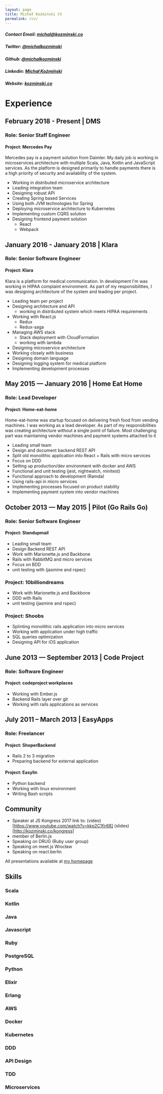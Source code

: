```yaml
---
layout: page
title: Michał Koźmiński CV
permalink: /cv/
---
```


##### Contact Email: michal@kozminski.co
##### Twitter: [@michalkozminski](https://twitter.com/michalkozminski)
##### Github: [@michalkozminski](https://github.com/michalkozminski)
##### Linkedin: [Michał Koźmiński](https://www.linkedin.com/in/michalkozminski)
##### Website: [kozminski.co](http://kozminski.co)

# Experience
## February 2018 - Present | DMS
### Role: Senior Staff Engineer

#### Project: Mercedes Pay

Mercedes pay is a payment solution from Daimler. My daily job is working in microservices architecture with multiple Scala, Java, Kotlin and JavaScript services. As the platform is designed primarily to handle payments there is a high priority of security and availability of the system.

- Working in distributed microservice architecture
- Leading integration team
- Designing robust API
- Creating Spring based Services
- Using both JVM technologies for Spring
- Deploying microservice architecture to Kubernetes
- Implementing custom CQRS solution
- Designing frontend payment solution 
    + React
    + Webpack

## January 2016 - January 2018 | Klara
### Role: Senior Software Engineer

#### Project: Klara

Klara is a platform for medical communication. In development I'm was working in HIPAA complaint environment. As part of my responsibilities, I was designing architecture of the system and leading per project.

- Leading team per project
- Designing architecture and API
    + working in distributed system which meets HIPAA requirements
- Working with React.js
    + Redux
    + Redux-saga
- Managing AWS stack
    + Stack deployment with CloudFormation
    + working with lambda
- Designing microservice architecture
- Working closely with business
- Designing domain language
- Designing logging system for medical platform
- Implementing development processes

## May 2015 — January 2016 | Home Eat Home
### Role: Lead Developer

#### Project: Home-eat-home 

Home-eat-home was startup focused on delivering fresh food from vending machines. I was working as a lead developer. As part of my responsibilities was creating architecture without a single point of failure. Most challenging part was maintaining vendor machines and payment systems attached to it

- Leading small team
- Design and document backend REST API 
- Split old monolithic application into React + Rails with micro services
- Focus on DDD
- Setting up production/dev environment with docker and AWS
- Functional and unit testing (jest, nightwatch, minitest)
- Functional approach to development (Ramda)
- Using rails-api in micro services
- Implementing processes focused on product stability
- Implementing payment system into vendor machines

## October 2013 — May 2015 | Pilot (Go Rails Go)
### Role: Senior Software Engineer

#### Project: Standupmail

- Leading small team
- Design Backend REST API
- Work with Marionette.js and Backbone
- Rails with RabbitMQ and micro services
- Focus on BDD
- unit testing with (jasmine and rspec)

### Project: 10billiondreams

- Work with Marionette.js and Backbone
- DDD with Rails
- unit testing (jasmine and rspec)

### Project: Shoobs

- Splinting monolithic rails application into micro services
- Working with application under high traffic 
- SQL queries optimization
- Designing API for iOS application


## June 2013 — September 2013 | Code Project 
### Role: Software Engineer

#### Project: codeproject workplaces

- Working with Ember.js
- Backend Rails layer over git 
- Working with rails applications as services

## July 2011 – March 2013 | EasyApps
### Role: Freelancer

#### Project: ShoperBackend

- Rails 2 to 3 migration
- Preparing backend for external application

#### Project: Easylin
- Python backend
- Working with linux environment
- Writing Bash scripts 

## Community

- Speaker at JS Kongress 2017 link to: (video)[https://www.youtube.com/watch?v=kkp2C1fir68] (slides)[http://kozminski.co/kongress]
- member of Berlin.js
- Speaking on DRUG (Ruby user group)
- Speaking on meet.js Wrocław
- Speaking on react.berlin

All presentations available at [my homepage](http://kozminski.co) 

## Skills
### Scala
### Kotlin
### Java
### Javascript
### Ruby
### PostgreSQL
### Python
### Elixir
### Erlang
### AWS 
### Docker
### Kubernetes
### DDD 
### API Design
### TDD
### Microservices